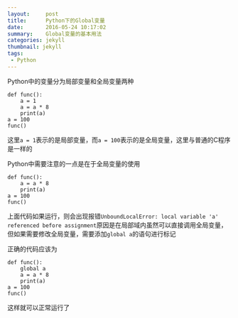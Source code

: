 ```yaml
---
layout:     post
title:	    Python下的Global变量
date:       2016-05-24 10:17:02
summary:    Global变量的基本用法
categories: jekyll
thumbnail: jekyll
tags:
 - Python
---
```

Python中的变量分为局部变量和全局变量两种

    def func():
        a = 1
        a = a * 8
        print(a)
    a = 100
    func()

这里`a = 1`表示的是局部变量，而`a = 100`表示的是全局变量，这里与普通的C程序是一样的

Python中需要注意的一点是在于全局变量的使用

    def func():
        a = a * 8
        print(a)
    a = 100
    func()

上面代码如果运行，则会出现报错`UnboundLocalError: local variable 'a' referenced before assignment`原因是在局部域内虽然可以直接调用全局变量，但如果需要修改全局变量，需要添加`global a`的语句进行标记

正确的代码应该为

    def func():
        global a
        a = a * 8
        print(a)
    a = 100
    func()
    
这样就可以正常运行了
